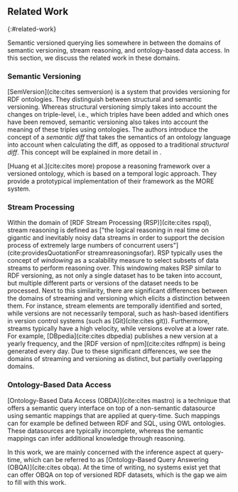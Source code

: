 ## Related Work
{:#related-work}

Semantic versioned querying lies somewhere in between the domains of
semantic versioning, stream reasoning, and ontology-based data access.
In this section, we discuss the related work in these domains.

### Semantic Versioning

[SemVersion](cite:cites semversion) is a system that provides versioning for RDF ontologies.
They distinguish between structural and semantic versioning.
Whereas structural versioning simply takes into account the changes on triple-level,
i.e., which triples have been added and which ones have been removed,
semantic versioning also takes into account the meaning of these triples using ontologies.
The authors introduce the concept of a _semantic diff_
that takes the semantics of an ontology language into account when calculating the diff,
as opposed to a traditional _structural diff_.
This concept will be explained in more detail in [](#fundamentals).

[Huang et al.](cite:cites more) propose a reasoning framework over a versioned ontology,
which is based on a temporal logic approach.
They provide a prototypical implementation of their framework as the MORE system.

### Stream Processing

Within the domain of [RDF Stream Processing (RSP)](cite:cites rspql), stream reasoning is defined as
["the logical reasoning in real time on gigantic and inevitably noisy data streams in order to support the decision process of extremely large numbers of concurrent users"](cite:providesQuotationFor streamreasoningsofar).
RSP typically uses the concept of _windowing_ as a scalability measure to select subsets of data streams to perform reasoning over.
This windowing makes RSP similar to RDF versioning,
as not only a single dataset has to be taken into account,
but multiple different parts or versions of the dataset needs to be processed.
Next to this similarity, there are significant differences between the domains of streaming and versioning
which elicits a distinction between them.
For instance, stream elements are temporally identified and sorted,
while versions are not necessarily temporal, such as hash-based identifiers in version control systems (such as [Git](cite:cites git)).
Furthermore, streams typically have a high velocity,
while versions evolve at a lower rate.
For example, [DBpedia](cite:cites dbpedia) publishes a new version at a yearly frequency,
and the [RDF version of npm](cite:cites rdfnpm) is being generated every day.
Due to these significant differences, we see the domains of streaming and versioning as distinct, but partially overlapping domains.

### Ontology-Based Data Access

[Ontology-Based Data Access (OBDA)](cite:cites mastro) is a technique that offers a semantic query interface
on top of a non-semantic datasource using semantic mappings that are applied at query-time.
Such mappings can for example be defined between RDF and SQL, using OWL ontologies.
These datasources are typically incomplete, whereas the semantic mappings can infer additional knowledge through reasoning.

In this work, we are mainly concerned with the inference aspect at query-time,
which can be referred to as [Ontology-Based Query Answering (OBQA)](cite:cites obqa).
At the time of writing, no systems exist yet that can offer OBQA on top of versioned RDF datasets,
which is the gap we aim to fill with this work.
